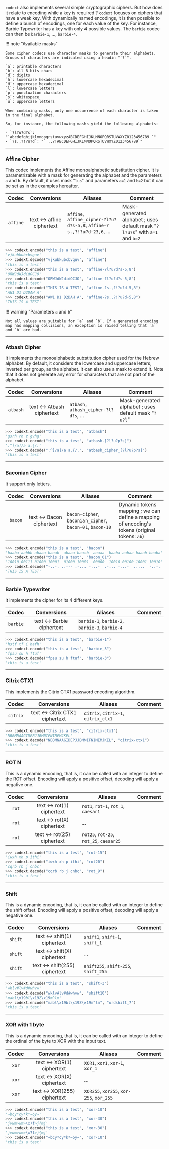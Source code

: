 `codext` also implements several simple cryptographic ciphers. But how does it relate to encoding while a key is required ? `codext` focuses on ciphers that have a weak key. With dynamically named encodings, it is then possible to define a bunch of encodings, one for each value of the key. For instance, Barbie Typewriter has a key with only 4 possible values. The `barbie` codec can then be `barbie-1`, ..., `barbie-4`.

!!! note "Available masks"
    
    Some cipher codecs use character masks to generate their alphabets. Groups of characters are indicated using a headin "`?`".
    
    `a`: printable characters
    `b`: all 8-bits chars
    `d`: digits
    `h`: lowercase hexadecimal
    `H`: uppercase hexadecimal
    `l`: lowercase letters
    `p`: punctuation characters
    `s`: whitespace
    `u`: uppercase letters
    
    When combining masks, only one occurrence of each character is taken in the final alphabet.
    
    So, for instance, the following masks yield the following alphabets:
    
    - `?l?u?d?s`: "`abcdefghijklmnopqrstuvwxyzABCDEFGHIJKLMNOPQRSTUVWXYZ0123456789 `"
    - `?s.,?!?u?d`: "` .,?!ABCDEFGHIJKLMNOPQRSTUVWXYZ0123456789`"

-----

### Affine Cipher

This codec implements the Affine monoalphabetic substitution cipher. It is parametrizable with a mask for generating the alphabet and the parameters `a` and `b`. By default, it uses mask "`lus`" and parameters `a=1` and `b=2` but it can be set as in the examples hereafter.

**Codec** | **Conversions** | **Aliases** | **Comment**
:---: | :---: | --- | ---
`affine` | text <-> affine ciphertext | `affine`, `affine_cipher-?l?u?d?s-5,8`, `affine-?s.,?!?u?d-23,6`, ... | Mask-generated alphabet ; uses default mask "`?l?u?s`" with `a=1` and `b=2`

```python
>>> codext.encode("this is a test", "affine")
'vjkubkubcbvguv'
>>> codext.decode("vjkubkubcbvguv", "affine")
'this is a test'
>>> codext.encode("this is a test", "affine-?l?u?d?s-5,8")
'ORWJdWJdidOCJO'
>>> codext.decode("ORWJdWJdidOCJO", "affine-?l?u?d?s-5,8")
'this is a test'
>>> codext.encode("THIS IS A TEST", "affine-?s.,?!?u?d-5,8")
'AW1 D1 D2DAH A'
>>> codext.decode("AW1 D1 D2DAH A", "affine-?s.,?!?u?d-5,8")
'THIS IS A TEST'
```

!!! warning "Parameters `a` and `b`"
    
    Not all values are suitable for `a` and `b`. If a generated encoding map has mapping collisions, an exception is raised telling that `a` and `b` are bad.

-----

### Atbash Cipher

It implements the monoalphabetic substitution cipher used for the Hebrew alphabet. By default, it considers the lowercase and uppercase letters, inverted per group, as the alphabet. It can also use a mask to extend it. Note that it does not generate any error for characters that are not part of the alphabet.

**Codec** | **Conversions** | **Aliases** | **Comment**
:---: | :---: | --- | ---
`atbash` | text <-> Atbash ciphertext | `atbash`, `atbash_cipher-?l?d?s`, ... | Mask-generated alphabet ; uses default mask "`?u?l`"

```python
>>> codext.encode("this is a test", "atbash")
'gsrh rh z gvhg'
>>> codext.encode("this is a test", "atbash-[?l?u?p?s]")
'.^]/a]/a a.{/.'
>>> codext.decode(".^]/a]/a a.{/.", "atbash_cipher_[?l?u?p?s]")
'this is a test'
```

-----

### Baconian Cipher

It support only letters.

**Codec** | **Conversions** | **Aliases** | **Comment**
:---: | :---: | --- | ---
`bacon` | text <-> Bacon ciphertext | `bacon-cipher`, `baconian_cipher`, `bacon-01`, `bacon-10` | Dynamic tokens mapping ; we can define a mapping of encoding's tokens (original tokens: `ab`)

```python
>>> codext.encode("this is a test", "bacon")
'baaba aabbb abaaa baaab  abaaa baaab  aaaaa  baaba aabaa baaab baaba'
>>> codext.encode("this is a test", "bacon_01")
'10010 00111 01000 10001  01000 10001  00000  10010 00100 10001 10010'
>>> codext.decode("-..-. ..--- .-... -...-  .-... -...-  .....  -..-. ..-.. -...- -..-.", "bacon_.-")
'THIS IS A TEST'
```

-----

### Barbie Typewriter

It implements the cipher for its 4 different keys.

**Codec** | **Conversions** | **Aliases** | **Comment**
:---: | :---: | --- | ---
`barbie` | text <-> Barbie ciphertext | `barbie-1`, `barbie-2`, `barbie-3`, `barbie-4`

```python
>>> codext.encode("this is a test", "barbie-1")
'hstf tf i hafh'
>>> codext.encode("this is a test", "barbie_3")
'fpsu su h ftuf'
>>> codext.decode("fpsu su h ftuf", "barbie-3")
'this is a test'
```

-----

### Citrix CTX1

This implements the Citrix CTX1 password encoding algorithm.

**Codec** | **Conversions** | **Aliases** | **Comment**
:---: | :---: | --- | ---
`citrix` | text <-> Citrix CTX1 ciphertext | `citrix`, `citrix-1`, `citrix_ctx1` | 

```python
>>> codext.encode("this is a test", "citrix-ctx1")
'NBBMNAAGIDEPJJBMNIFNIMEMJKEL'
>>> codext.decode("NBBMNAAGIDEPJJBMNIFNIMEMJKEL", "citrix-ctx1")
'this is a test'
```

-----

### ROT N

This is a dynamic encoding, that is, it can be called with an integer to define the ROT offset. Encoding will apply a positive offset, decoding will apply a negative one.

**Codec** | **Conversions** | **Aliases** | **Comment**
:---: | :---: | --- | ---
`rot` | text <-> rot(1) ciphertext | `rot1`, `rot-1`, `rot_1`, `caesar1` | 
`rot` | text <-> rot(X) ciphertext | ... | 
`rot` | text <-> rot(25) ciphertext | `rot25`, `rot-25`, `rot_25`, `caesar25` | 

```python
>>> codext.encode("this is a test", "rot-15")
'iwxh xh p ithi'
>>> codext.encode("iwxh xh p ithi", "rot20")
'cqrb rb j cnbc'
>>> codext.decode("cqrb rb j cnbc", "rot_9")
'this is a test'
```

-----

### Shift

This is a dynamic encoding, that is, it can be called with an integer to define the shift offset. Encoding will apply a positive offset, decoding will apply a negative one.

**Codec** | **Conversions** | **Aliases** | **Comment**
:---: | :---: | --- | ---
`shift` | text <-> shift(1) ciphertext | `shift1`, `shift-1`, `shift_1` | 
`shift` | text <-> shift(X) ciphertext | ... | 
`shift` | text <-> shift(255) ciphertext | `shift255`, `shift-255`, `shift_255` | 

```python
>>> codext.encode("this is a test", "shift-3")
'wklv#lv#d#whvw'
>>> codext.decode("wklv#lv#d#whvw", "shift10")
'mabl\x19bl\x19Z\x19m^lm'
>>> codext.encode("mabl\x19bl\x19Z\x19m^lm", "ordshift_7")
'this is a test'
```

-----

### XOR with 1 byte

This is a dynamic encoding, that is, it can be called with an integer to define the ordinal of the byte to XOR with the input text.

**Codec** | **Conversions** | **Aliases** | **Comment**
:---: | :---: | --- | ---
`xor` | text <-> XOR(1) ciphertext | `XOR1`, `xor1`, `xor-1`, `xor_1` | 
`xor` | text <-> XOR(X) ciphertext | ... | 
`xor` | text <-> XOR(255) ciphertext | `XOR255`, `xor255`, `xor-255`, `xor_255` | 

```python
>>> codext.encode("this is a test", "xor-10")
'~bcy*cy*k*~oy~'
>>> codext.encode("this is a test", "xor-30")
'jvwm>wm>\x7f>j{mj'
>>> codext.decode("this is a test", "xor-30")
'jvwm>wm>\x7f>j{mj'
>>> codext.encode("~bcy*cy*k*~oy~", "xor-10")
'this is a test'
```

